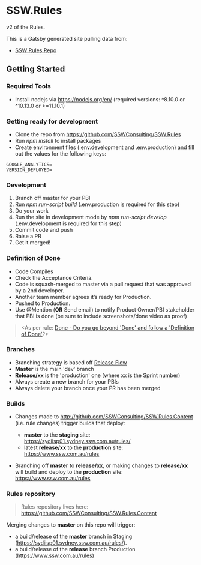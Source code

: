 # SSW.Rules

v2 of the Rules.

This is a Gatsby generated site pulling data from:
- [SSW Rules Repo](https://github.com/SSWConsulting/SSW.Rules.Content)


## Getting Started

### Required Tools
- Install nodejs via https://nodejs.org/en/ (required versions: ^8.10.0 or ^10.13.0 or >=11.10.1)

### Getting ready for development
- Clone the repo from https://github.com/SSWConsulting/SSW.Rules
- Run *npm install* to install packages
- Create environment files (.env.development and .env.production) and fill out the values for the following keys:
```
GOOGLE_ANALYTICS=
VERSION_DEPLOYED=
```

### Development
1. Branch off master for your PBI
2. Run *npm run-script build* (.env.production is required for this step)
3. Do your work
4. Run the site in development mode by *npm run-script develop* (.env.development is required for this step)
5. Commit code and push
6. Raise a PR
7. Get it merged!

### Definition of Done

- Code Compiles
- Check the Acceptance Criteria.
- Code is squash-merged to master via a pull request that was approved by a 2nd developer.
- Another team member agrees it’s ready for Production.
- Pushed to Production.
- Use @Mention (**OR** Send email) to notify Product Owner/PBI stakeholder that PBI is done (be sure to include screenshots/done video as proof) 

> <As per rule: [Done - Do you go beyond 'Done' and follow a 'Definition of Done'](https://rules.ssw.com.au/done-do-you-go-beyond-done-and-follow-a-definition-of-done)?>

### Branches
- Branching strategy is based off [Release Flow](https://docs.microsoft.com/en-us/azure/devops/learn/devops-at-microsoft/release-flow) 
- **Master** is the main 'dev' branch
- **Release/xx** is the 'production' one (where xx is the Sprint number)
- Always create a new branch for your PBIs 
- Always delete your branch once your PR has been merged

### Builds
- Changes made to http://github.com/SSWConsulting/SSW.Rules.Content (i.e. rule changes) trigger builds that deploy:
  - **master** to the **staging** site: https://sydiisp01.sydney.ssw.com.au/rules/
  - latest **release/xx** to the **production** site: https://www.ssw.com.au/rules
  
- Branching off **master** to **release/xx**, or making changes to **release/xx** will build and deploy to the **production** site: https://www.ssw.com.au/rules


### Rules repository

> Rules repository lives here: https://github.com/SSWConsulting/SSW.Rules.Content

Merging changes to **master** on this repo will trigger:
- a build/release of the **master** branch in Staging (https://sydiisp01.sydney.ssw.com.au/rules/).
- a build/release of the **release** branch Production (https://www.ssw.com.au/rules)
